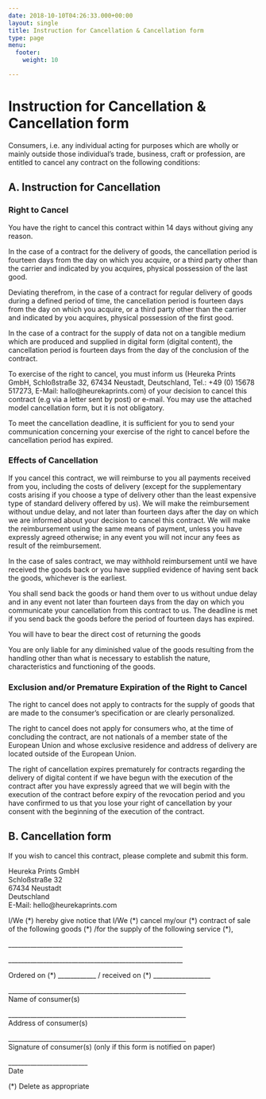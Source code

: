 ```yaml
---
date: 2018-10-10T04:26:33.000+00:00
layout: single
title: Instruction for Cancellation & Cancellation form
type: page
menu:
  footer:
    weight: 10

---
```

<h1>Instruction for Cancellation &amp; Cancellation form</h1>

<p>Consumers, i.e. any individual acting for purposes which are wholly or mainly outside those individual&rsquo;s trade, business, craft or profession, are entitled to cancel any contract on the following conditions:</p>

<h2>A. Instruction for Cancellation</h2>

<h3>Right to Cancel</h3>

<p>You have the right to cancel this contract within 14 days without giving any reason.</p>

<p>In the case of a contract for the delivery of goods, the cancellation period is fourteen days from the day on which you acquire, or a third party other than the carrier and indicated by you acquires, physical possession of the last good.</p>

<p>Deviating therefrom, in the case of a contract for regular delivery of goods during a defined period of time, the cancellation period is fourteen days from the day on which you acquire, or a third party other than the carrier and indicated by you acquires, physical possession of the first good.</p>

<p>In the case of a contract for the supply of data not on a tangible medium which are produced and supplied in digital form (digital content), the cancellation period is fourteen days from the day of the conclusion of the contract.</p>

<p>To exercise of the right to cancel, you must inform us (Heureka Prints GmbH, Schlo&szlig;stra&szlig;e 32, 67434 Neustadt, Deutschland, Tel.: +49 (0) 15678 517273, E-Mail: hallo@heurekaprints.com) of your decision to cancel this contract (e.g via a letter sent by post) or e-mail. You may use the attached model cancellation form, but it is not obligatory.</p>

<p>To meet the cancellation deadline, it is sufficient for you to send your communication concerning your exercise of the right to cancel before the cancellation period has expired.</p>

<h3>Effects of Cancellation</h3>

<p>If you cancel this contract, we will reimburse to you all payments received from you, including the costs of delivery (except for the supplementary costs arising if you choose a type of delivery other than the least expensive type of standard delivery offered by us). We will make the reimbursement without undue delay, and not later than fourteen days after the day on which we are informed about your decision to cancel this contract. We will make the reimbursement using the same means of payment, unless you have expressly agreed otherwise; in any event you will not incur any fees as result of the reimbursement.</p>

<p>In the case of sales contract, we may withhold reimbursement until we have received the goods back or you have supplied evidence of having sent back the goods, whichever is the earliest.</p>

<p>You shall send back the goods or hand them over to us without undue delay and in any event not later than fourteen days from the day on which you communicate your cancellation from this contract to us. The deadline is met if you send back the goods before the period of fourteen days has expired.</p>

<p>You will have to bear the direct cost of returning the goods</p>

<p>You are only liable for any diminished value of the goods resulting from the handling other than what is necessary to establish the nature, characteristics and functioning of the goods.</p>

<h3>Exclusion and/or Premature Expiration of the Right to Cancel</h3>

<p>The right to cancel does not apply to contracts for the supply of goods that are made to the consumer&rsquo;s specification or are clearly personalized.</p>

<p>The right to cancel does not apply for consumers who, at the time of concluding the contract, are not nationals of a member state of the European Union and whose exclusive residence and address of delivery are located outside of the European Union.</p>

<p>The right of cancellation expires prematurely for contracts regarding the delivery of digital content if we have begun with the execution of the contract after you have expressly agreed that we will begin with the execution of the contract before expiry of the revocation period and you have confirmed to us that you lose your right of cancellation by your consent with the beginning of the execution of the contract.</p>

<h2>B. Cancellation form</h2>

<p>If you wish to cancel this contract, please complete and submit this form.</p>

<p>Heureka Prints GmbH<br />
Schlo&szlig;stra&szlig;e 32<br />
67434 Neustadt<br />
Deutschland<br />
E-Mail: hello@heurekaprints.com</p>

<p>I/We (*) hereby give notice that I/We (*) cancel my/our (*) contract of sale of the following goods (*) /for the supply of the following service (*),</p>

<p>_______________________________________________________</p>

<p>_______________________________________________________</p>

<p>Ordered on (*) ____________ / received on (*) __________________</p>

<p>________________________________________________________<br />
Name of consumer(s)</p>

<p>________________________________________________________<br />
Address of consumer(s)</p>

<p>________________________________________________________<br />
Signature of consumer(s) (only if this form is notified on paper)</p>

<p>_________________________<br />
Date</p>

<p>(*) Delete as appropriate</p>

